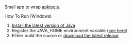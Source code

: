 Small app to wrap [apktools](https://ibotpeaches.github.io/Apktool/ "apktools").

How To Run (Windows)

1.  [Install the latest version of Java](https://www.java.com/en/download/ "Install the latest version of Java")
2. Register the JAVA_HOME environment variable ([see here](https://www.google.com/search?q=java_home+windows+10 "see here"))
3. Either build the source or [download the latest release](https://github.com/01010100010100100100100101000111/APKTools/releases "download the latest release")
